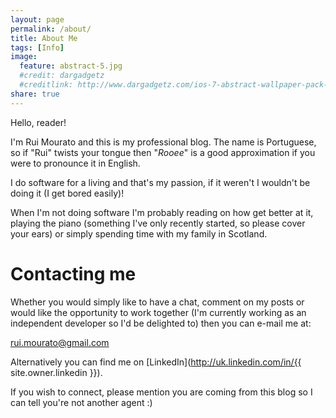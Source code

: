 ```yaml
---
layout: page
permalink: /about/
title: About Me
tags: [Info]
image:
  feature: abstract-5.jpg
  #credit: dargadgetz
  #creditlink: http://www.dargadgetz.com/ios-7-abstract-wallpaper-pack-for-iphone-5-and-ipod-touch-retina/
share: true
---
```


Hello, reader!

I'm Rui Mourato and this is my professional blog. The name is Portuguese, so if "Rui" twists your tongue
then "*Rooee*" is a good approximation if you were to pronounce it in English.

I do software for a living and that's my passion, if it weren't I wouldn't be doing it (I get bored easily)!

When I'm not doing software I'm probably reading on how get better at it, playing the piano (something I've only recently started, so please cover your ears)
or simply spending time with my family in Scotland.

# Contacting me

Whether you would simply like to have a chat, comment on my posts or would like the opportunity to work 
together (I'm currently working as an independent developer so I'd be delighted to) then you can 
e-mail me at: 

<rui.mourato@gmail.com>

Alternatively you can find me on [LinkedIn](http://uk.linkedin.com/in/{{ site.owner.linkedin }}).


<script src="//platform.linkedin.com/in.js" type="text/javascript"></script>
<script type="IN/MemberProfile" data-id="https://www.linkedin.com/in/rmourato" data-format="inline" data-related="false"></script>


If you wish to connect, please mention you are coming from this blog so I can tell you're not another agent :)

